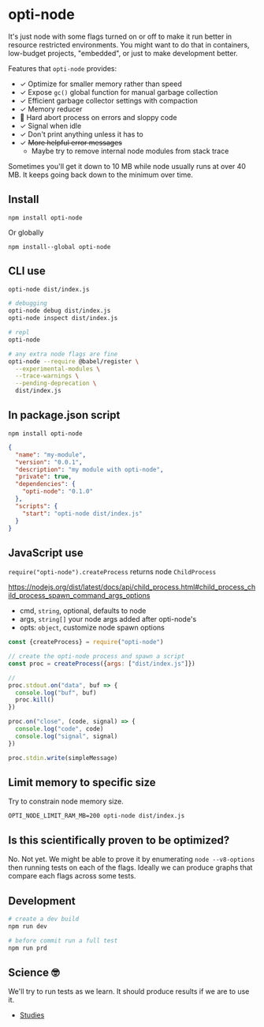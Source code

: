 
# opti-node

It's just node with some flags turned on or off to make it run better in resource restricted environments. You might want to do that in containers, low-budget projects, "embedded", or just to make development better.

Features that `opti-node` provides:

+ ✓ Optimize for smaller memory rather than speed
+ ✓ Expose `gc()` global function for manual garbage collection
+ ✓ Efficient garbage collector settings with compaction
+ ✓ Memory reducer
+ 🐛 Hard abort process on errors and sloppy code
+ ✓ Signal when idle
+ ✓ Don't print anything unless it has to
+ ✓ ~~More helpful error messages~~
  * Maybe try to remove internal node modules from stack trace

Sometimes you'll get it down to 10 MB while node usually runs at over 40 MB. It keeps going back down to the minimum over time.

## Install

`npm install opti-node`

Or globally

`npm install--global opti-node`

## CLI use

```sh
opti-node dist/index.js

# debugging
opti-node debug dist/index.js
opti-node inspect dist/index.js

# repl
opti-node

# any extra node flags are fine
opti-node --require @babel/register \
  --experimental-modules \
  --trace-warnings \
  --pending-deprecation \
  dist/index.js
```

## In package.json script

`npm install opti-node`

```json
{
  "name": "my-module",
  "version": "0.0.1",
  "description": "my module with opti-node",
  "private": true,
  "dependencies": {
    "opti-node": "0.1.0"
  },
  "scripts": {
    "start": "opti-node dist/index.js"
  }
}
```

## JavaScript use

`require("opti-node").createProcess` returns node `ChildProcess`

https://nodejs.org/dist/latest/docs/api/child_process.html#child_process_child_process_spawn_command_args_options

+ cmd, `string`, optional, defaults to node
+ args, `string[]` your node args added after opti-node's
+ opts: `object`, customize node spawn options

```js
const {createProcess} = require("opti-node")

// create the opti-node process and spawn a script
const proc = createProcess({args: ["dist/index.js"]})

//
proc.stdout.on("data", buf => {
  console.log("buf", buf)
  proc.kill()
})

proc.on("close", (code, signal) => {
  console.log("code", code)
  console.log("signal", signal)
})

proc.stdin.write(simpleMessage)
```

## Limit memory to specific size

Try to constrain node memory size.

`OPTI_NODE_LIMIT_RAM_MB=200 opti-node dist/index.js`

## Is this scientifically proven to be optimized?

No. Not yet. We might be able to prove it by enumerating `node --v8-options` then running tests on each of the flags. Ideally we can produce graphs that compare each flags across some tests.

## Development

```sh
# create a dev build
npm run dev

# before commit run a full test
npm run prd
```

## Science 🤓

We'll try to run tests as we learn. It should produce results if we are to use it.

+ [Studies](./docs/studies)

